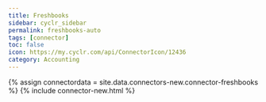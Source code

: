 ```yaml
---
title: Freshbooks
sidebar: cyclr_sidebar
permalink: freshbooks-auto
tags: [connector]
toc: false
icon: https://my.cyclr.com/api/ConnectorIcon/12436
category: Accounting
---
```

{% assign connectordata = site.data.connectors-new.connector-freshbooks %}
{% include connector-new.html %}	